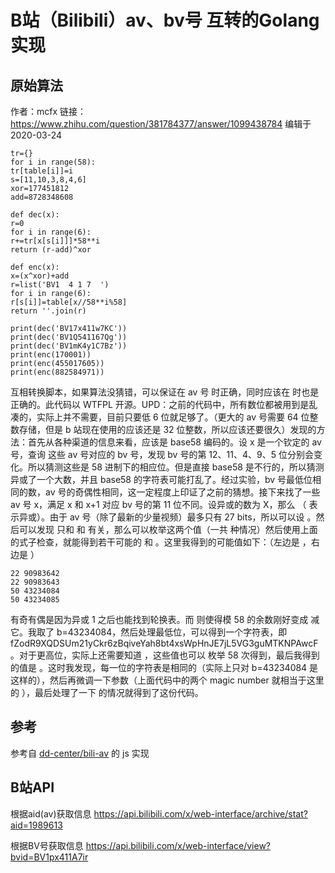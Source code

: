 # B站（Bilibili）av、bv号 互转的Golang实现

## 原始算法
作者：mcfx
链接：https://www.zhihu.com/question/381784377/answer/1099438784
编辑于 2020-03-24

```table='fZodR9XQDSUm21yCkr6zBqiveYah8bt4xsWpHnJE7jL5VG3guMTKNPAwcF'
tr={}
for i in range(58):
tr[table[i]]=i
s=[11,10,3,8,4,6]
xor=177451812
add=8728348608

def dec(x):
r=0
for i in range(6):
r+=tr[x[s[i]]]*58**i
return (r-add)^xor

def enc(x):
x=(x^xor)+add
r=list('BV1  4 1 7  ')
for i in range(6):
r[s[i]]=table[x//58**i%58]
return ''.join(r)

print(dec('BV17x411w7KC'))
print(dec('BV1Q541167Qg'))
print(dec('BV1mK4y1C7Bz'))
print(enc(170001))
print(enc(455017605))
print(enc(882584971))
```
互相转换脚本，如果算法没猜错，可以保证在 av 号  时正确，同时应该在  时也是正确的。此代码以 WTFPL 开源。UPD：之前的代码中，所有数位都被用到是乱凑的，实际上并不需要，目前只要低 6 位就足够了。（更大的 av 号需要 64 位整数存储，但是 b 站现在使用的应该还是 32 位整数，所以应该还要很久）发现的方法：首先从各种渠道的信息来看，应该是 base58 编码的。设 x 是一个钦定的 av 号，查询  这些 av 号对应的 bv 号，发现 bv 号的第 12、11、4、9、5 位分别会变化。所以猜测这些是 58 进制下的相应位。但是直接 base58 是不行的，所以猜测异或了一个大数，并且 base58 的字符表可能打乱了。经过实验，bv 号最低位相同的数，av 号的奇偶性相同，这一定程度上印证了之前的猜想。接下来找了一些 av 号 x，满足 x 和 x+1 对应 bv 号的第 11 位不同。设异或的数为 X，那么  （   表示异或）。由于 av 号（除了最新的少量视频）最多只有 27 bits，所以可以设  。然后可以发现  只和  和  有关，那么可以枚举这两个值（一共  种情况）然后使用上面的式子检查，就能得到若干可能的  和  。这里我得到的可能值如下：（左边是  ，右边是  ）
```
22 90983642
22 90983643
50 43234084
50 43234085
```

有奇有偶是因为异或 1 之后也能找到轮换表。而  则使得模 58 的余数刚好变成  减它。我取了 b=43234084，然后处理最低位，可以得到一个字符表，即 fZodR9XQDSUm21yCkr6zBqiveYah8bt4xsWpHnJE7jL5VG3guMTKNPAwcF。对于更高位，实际上还需要知道  ，这些值也可以 枚举 58 次得到，最后我得到的值是  。这时我发现，每一位的字符表是相同的（实际上只对 b=43234084 是这样的），然后再微调一下参数（上面代码中的两个 magic number 就相当于这里的  ），最后处理了一下  的情况就得到了这份代码。



## 参考
参考自
[dd-center/bili-av](https://github.com/dd-center/bili-av/blob/master/utils/converter.js)
 的 js 实现

## B站API
根据aid(av)获取信息
https://api.bilibili.com/x/web-interface/archive/stat?aid=1989613

根据BV号获取信息
https://api.bilibili.com/x/web-interface/view?bvid=BV1px411A7ir